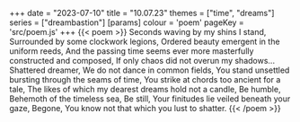 +++
date = "2023-07-10"
title = "10.07.23"
themes = ["time", "dreams"]
series = ["dreambastion"]
[params]
  colour = 'poem'
  pageKey = 'src/poem.js'
+++
{{< poem >}}
Seconds waving by my shins I stand,
Surrounded by some clockwork legions,
Ordered beauty emergent in the uniform reeds,
And the passing time seems ever more masterfully constructed and composed,
If only chaos did not overun my shadows...
Shattered dreamer,
We do not dance in common fields,
You stand unsettled bursting through the seams of time,
You strike at chords too ancient for a tale,
The likes of which my dearest dreams hold not a candle,
Be humble,
Behemoth of the timeless sea,
Be still,
Your finitudes lie veiled beneath your gaze,
Begone,
You know not that which you lust to shatter.
{{< /poem >}}